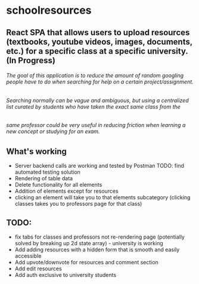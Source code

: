 # schoolresources

## React SPA that allows users to upload resources (textbooks, youtube videos, images, documents, etc.) for a specific class at a specific university. (In Progress)

###### The goal of this application is to reduce the amount of random googling people have to do when searching for help on a certain project/assignment.
###### Searching normally can be vague and ambiguous, but using a centralized list curated by students who have taken the exact same class from the
###### same professor could be very useful in reducing friction when learning a new concept or studying for an exam.

## What's working
- Server backend calls are working and tested by Postman TODO: find automated testing solution
- Rendering of table data
- Delete functionality for all elements
- Addition of elements except for resources
- clicking an element will take you to that elements subcategory (clicking classes takes you to professors page for that class)

## TODO:
- fix tabs for classes and professors not re-rendering page (potentially solved by breaking up 2d state array) - university is working
- Add adding resources with a hidden form that is smooth and easily accessible
- Add upvote/downvote for resources and comment section 
- Add edit resources
- Add auth exclusive to university students

